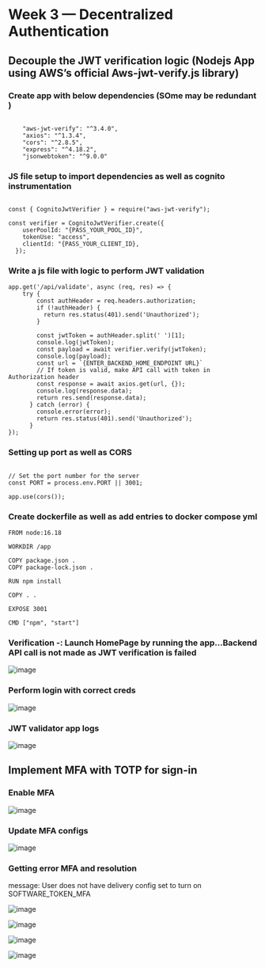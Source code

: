 # Week 3 — Decentralized Authentication

##  Decouple the JWT verification logic (Nodejs App using AWS’s official Aws-jwt-verify.js library)

### Create app with below dependencies (SOme may be redundant )

```

    "aws-jwt-verify": "^3.4.0",
    "axios": "^1.3.4",
    "cors": "^2.8.5",
    "express": "^4.18.2",
    "jsonwebtoken": "^9.0.0"

```


### JS file setup to import dependencies as well as cognito instrumentation
```

const { CognitoJwtVerifier } = require("aws-jwt-verify");

const verifier = CognitoJwtVerifier.create({
    userPoolId: "{PASS_YOUR_POOL_ID}",
    tokenUse: "access",
    clientId: "{PASS_YOUR_CLIENT_ID},
  });

```

### Write a js file with logic to perform JWT validation

```
app.get('/api/validate', async (req, res) => {
    try {
        const authHeader = req.headers.authorization;
        if (!authHeader) {
          return res.status(401).send('Unauthorized');
        }
 
        const jwtToken = authHeader.split(' ')[1];
        console.log(jwtToken);
        const payload = await verifier.verify(jwtToken);
        console.log(payload);
        const url = `{ENTER_BACKEND_HOME_ENDPOINT URL}`
        // If token is valid, make API call with token in Authorization header
        const response = await axios.get(url, {});
        console.log(response.data);
        return res.send(response.data);
      } catch (error) {
        console.error(error);
        return res.status(401).send('Unauthorized');
      }
});

```
### Setting up port as well as CORS

```

// Set the port number for the server
const PORT = process.env.PORT || 3001;

app.use(cors());

```

### Create dockerfile as well as add entries to docker compose yml

```
FROM node:16.18

WORKDIR /app

COPY package.json .
COPY package-lock.json .

RUN npm install

COPY . .

EXPOSE 3001

CMD ["npm", "start"]

```
### Verification -: Launch HomePage by running the app...Backend API call is not made as JWT verification is failed

![image](https://user-images.githubusercontent.com/18515029/223761695-465bfce3-b1e5-4249-9e2f-9287549d6bc0.png)

### Perform login with correct creds

![image](https://user-images.githubusercontent.com/18515029/223762876-e8f3df22-6826-4d6d-8100-6404d67f7aea.png)

### JWT validator app logs 

![image](https://user-images.githubusercontent.com/18515029/223763044-7a0cd656-92b7-44ee-8dfe-dcd5dd5abbff.png)


## Implement MFA with TOTP for sign-in

### Enable MFA 

![image](https://user-images.githubusercontent.com/18515029/223768695-1227c134-1dda-4d8f-92d5-ecfaaab24fd3.png)

### Update MFA configs

![image](https://user-images.githubusercontent.com/18515029/223770740-5c06f99f-b5cb-48a4-ae84-862e826d51f0.png)

### Getting error MFA and resolution

message: User does not have delivery config set to turn on SOFTWARE_TOKEN_MFA

![image](https://user-images.githubusercontent.com/18515029/223771859-a56869ed-33e2-4fd3-8f3d-2d51fb14711e.png)

![image](https://user-images.githubusercontent.com/18515029/223780298-788c6a99-525f-48be-99e9-690296314783.png)

![image](https://user-images.githubusercontent.com/18515029/223781255-7085398b-725b-4fcd-948b-77eacb7ff3b8.png)

![image](https://user-images.githubusercontent.com/18515029/223782680-653dc465-6e32-49cb-b062-b8e9e116ab49.png)





